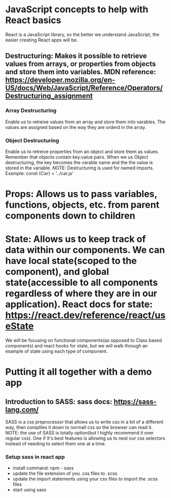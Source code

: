 <!-- Week 14 React Fundamentals: Props, State, Lifecycle Methods -->

# JavaScript concepts to help with React basics

React is a JavaScript library, so the better we understand JavaScript, the easier creating React apps will be.

## Destructuring: Makes it possible to retrieve values from arrays, or properties from objects and store them into variables. MDN reference: https://developer.mozilla.org/en-US/docs/Web/JavaScript/Reference/Operators/Destructuring_assignment

### Array Destructuring

Enable us to retreive values from an array and store them into varables. The values are assigned based on the way they are orderd in the array.

### Object Destructuring

Enable us to retreive properties from an object and store them as values. Remember that objects contain key:value pairs. When we us Object destructuring, the key becomes the varable name and the the value is stored in the variable. NOTE: Destructuring is used for named imports. Example: const {Car} = '../car.js'

# Props: Allows us to pass variables, functions, objects, etc. from parent components down to children

# State: Allows us to keep track of data within our components. We can have local state(scoped to the component), and global state(accessible to all components regardless of where they are in our application). React docs for state: https://react.dev/reference/react/useState

We will be focusing on functional components(as opposed to Class based components) and react hooks for state, but we will walk through an example of state using each type of component.

# Putting it all together with a demo app

## Introduction to SASS: sass docs: https://sass-lang.com/

SASS is a css preprocessor that allows us to write css in a bit of a different way, then compliles it down to normall css so the browser can read it.
NOTE: the use of SASS is totally option(but I highly recommend it over regular css). One if it's best features is allowing us to nest our css selectors instead of needing to select them one at a time.

### Setup sass in react app

- install command: npm - sass
- update the file extension of you .css files to .scss
- update the import statements using your css files to import the .scss files
- start using sass
